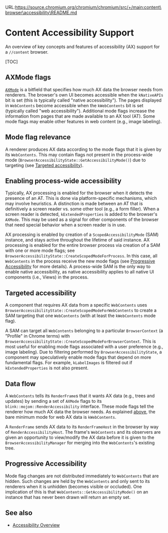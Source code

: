 URL:https://source.chromium.org/chromium/chromium/src/+/main:content\browser\accessibility\README.md
# Content Accessibility Support

An overview of key concepts and features of accessibility (AX) support for a
`//content` browser.

[TOC]

## AXMode flags

[`AXMode`](/ui/accessibility/ax_mode.h) is a bitfield that specifies how much
AX data the browser needs from renderers. The browser's own UI becomes
accessible when the `kNativeAPIs` bit is set (this is typically called "native
accessibility"). The pages displayed in `WebContents` become accessible when the
`kWebContents` bit is set (typically called "web accessibility"). Additional
mode flags increase the information from pages that are made available to an AX
tool (AT). Some mode flags may enable other features in web content (e.g., image
labeling).

## Mode flag relevance

A renderer produces AX data according to the mode flags that it is given by its
`WebContents`. This may contain flags not present in the process-wide mode
(`BrowserAccessibilityState::GetAccessibilityMode()`) due to targeting (see
[Targeted accessibility](#Targeted-accessibility)).

## Enabling process-wide accessibility

Typically, AX processing is enabled for the browser when it detects the presence
of an AT. This is done via platform-specific mechanisms, which may involve
heuristics. A distinction is made between an AT that is definitively a screen
reader vs. some other tool (e.g., a form filler). When a screen reader is
detected, `kExtendedProperties` is added to the browser's `AXMode`. This may be
used as a signal for other components of the browser that need special behavior
when a screen reader is in use.

AX processing is enabled by creation of a `ScopedAccessibilityMode` (SAM)
instance, and stays active throughout the lifetime of said instance. AX
processing is enabled for the entire browser process via creation of a SAM with
one or more mode flags; see
`BrowserAccessibilityState::CreateScopedModeForProcess`. In this case, all
`WebContents` in the process receive the new mode flags (see [Progressive
Accessibility](#Progressive-Accessibility) for more details). A process-wide SAM
is the only way to enable native accessibility, as native accessibility applies
to all native UI components (i.e., Views) in the process.

## Targeted accessibility

A component that requires AX data from a specific `WebContents` uses
`BrowserAccessibilityState::CreateScopedModeForWebContents` to create a SAM
targeting that one `WebContents` (with at least the `kWebContents` mode flag).

A SAM can target all `WebContents` belonging to a particular `BrowserContext` (a
"Profile" in Chrome terms) with
`BrowserAccessibilityState::CreateScopedModeForBrowserContext`. This is most
useful for enabling mode flags associated with a user preference (e.g., image
labeling). Due to filtering performed by `BrowserAccessibilityState`, a
component may speculatively enable mode flags that depend on more fundamental
flags. For example, `kLabelImages` is filtered out if `kExtendedProperties` is
not also present.

## Data flow

A `WebContents` tells its `RenderFrame`s that it wants AX data (e.g., trees and
updates) by sending a set of `AXMode` flags to its
`blink::mojom::RenderAccessibility` interface. These mode flags tell the
renderer how much AX data the browser needs. As explained
[above](#AXMode-flags), the bare minimum mode for web AX data is `kWebContents`.

A `RenderFrame` sends AX data to its `RenderFrameHost` in the browser by way of
`RenderAccessibilityHost`. The frame's `WebContents` and its observers are given
an opportunity to view/modify the AX data before it is given to the
`BrowserAccessibilityManager` for merging into the `WebContents`'s existing
tree.

## Progressive Accessibility

Mode flag changes are not distributed immediately to `WebContents` that are
hidden. Such changes are held by the `WebContents` and only sent to its
renderers when it is unhidden (becomes visible or occluded). One implication of
this is that `WebContents::GetAccessibilityMode()` on an instance that has never
been drawn will return an empty set.

## See also

*   [Accessibility Overview](/docs/accessibility/overview.md)

